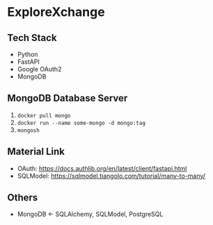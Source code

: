 # ExploreXchange

## Tech Stack
- Python
- FastAPI
- Google OAuth2
- MongoDB

## MongoDB Database Server
1. ```docker pull mongo```
2. ```docker run --name some-mongo -d mongo:tag```
3. ```mongosh```

## Material Link
- OAuth: https://docs.authlib.org/en/latest/client/fastapi.html
- SQLModel: https://sqlmodel.tiangolo.com/tutorial/many-to-many/

## Others
- MongoDB <- SQLAlchemy, SQLModel, PostgreSQL